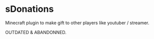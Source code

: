 # sDonations

Minecraft plugin to make gift to other players like youtuber / streamer.

OUTDATED & ABANDONNED.
